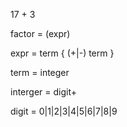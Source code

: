 17 + 3

factor = (expr)

expr = term { (+|-) term }

term = integer

interger = digit+

digit = 0|1|2|3|4|5|6|7|8|9